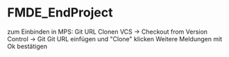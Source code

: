 # FMDE_EndProject
zum Einbinden in MPS:
Git URL Clonen
VCS -> Checkout from Version Control -> Git
Git URL einfügen und "Clone" klicken
Weitere Meldungen mit Ok bestätigen
